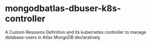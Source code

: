 # mongodbatlas-dbuser-k8s-controller
A Custom Resource Definition and its kubernetes controller to manage database-users in Atlas MongoDB declaratively
